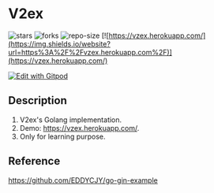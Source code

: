# V2ex
![stars](https://img.shields.io/github/stars/songquanpeng/v2ex-style-forum) ![forks](https://img.shields.io/github/forks/songquanpeng/v2ex-style-forum) ![repo-size](https://img.shields.io/github/repo-size/songquanpeng/v2ex-style-forum) [![https://vzex.herokuapp.com/](https://img.shields.io/website?url=https%3A%2F%2Fvzex.herokuapp.com%2F)](https://vzex.herokuapp.com/)

[![Edit with Gitpod](https://gitpod.io/button/open-in-gitpod.svg)](https://gitpod.io/#https://github.com/songquanpeng/v2ex)
## Description
1. V2ex's Golang implementation.
2. Demo: https://vzex.herokuapp.com/.
3. Only for learning purpose. 

## Reference
https://github.com/EDDYCJY/go-gin-example

